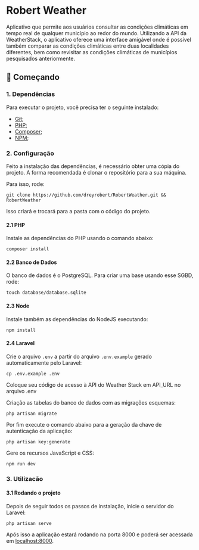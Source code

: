 # Robert Weather
Aplicativo que permite aos usuários consultar as condições climáticas em tempo real de qualquer município ao redor do mundo. Utilizando a API da WeatherStack, o aplicativo oferece uma interface amigável onde é possível também comparar as condições climáticas entre duas localidades diferentes, bem como revisitar as condições climáticas de municípios pesquisados anteriormente.

## 🚀 Começando

### 1. Dependências

Para executar o projeto, você precisa ter o seguinte instalado:

- [Git](https://git-scm.com);
- [PHP](https://www.php.net/downloads);
- [Composer](https://getcomposer.org/download/);
- [NPM](https://www.npmjs.com/package/npm);

### 2. Configuração

Feito a instalação das dependências, é necessário obter uma cópia do projeto. A forma recomendada é clonar o repositório para a sua máquina.

Para isso, rode:

```
git clone https://github.com/dreyrobert/RobertWeather.git && RobertWeather
```

Isso criará e trocará para a pasta com o código do projeto.

#### 2.1 PHP

Instale as dependências do PHP usando o comando abaixo:

```
composer install
```

#### 2.2 Banco de Dados

O banco de dados é o PostgreSQL. Para criar uma base usando esse SGBD, rode:

```
touch database/database.sqlite
```

#### 2.3 Node

Instale também as dependências do NodeJS executando:

```
npm install
```

#### 2.4 Laravel

Crie o arquivo `.env` a partir do arquivo `.env.example` gerado automaticamente pelo Laravel:

```
cp .env.example .env
```

Coloque seu código de acesso à API do Weather Stack em API_URL no arquivo .env

Criação as tabelas do banco de dados com as migrações esquemas:

```
php artisan migrate
```

Por fim execute o comando abaixo para a geração da chave de autenticação da aplicação:

```
php artisan key:generate
```

Gere os recursos JavaScript e CSS:

```
npm run dev
```

### 3. Utilizacão

#### 3.1 Rodando o projeto

Depois de seguir todos os passos de instalação, inicie o servidor do Laravel:

```
php artisan serve
```
Após isso a aplicação estará rodando na porta 8000 e poderá ser acessada em [localhost:8000](http://localhost:8000).